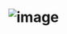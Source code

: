 # ![image](https://github.com/project-numina/aimo-progress-price/assets/6381544/af27a60e-8088-45f7-8819-0504e8ecc179)
